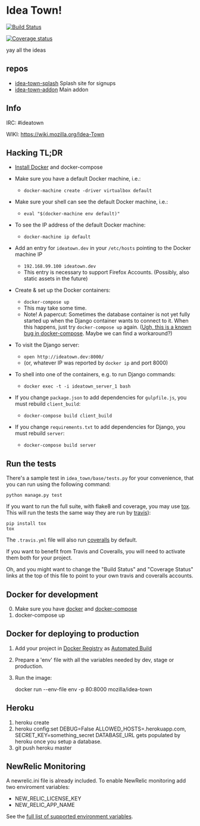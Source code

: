 Idea Town!
==========

[![Build Status](https://img.shields.io/travis/mozilla/idea-town/master.svg)](https://travis-ci.org/mozilla/idea-town)

[![Coverage status](https://img.shields.io/coveralls/mozilla/idea-town/master.svg)](https://coveralls.io/r/mozilla/idea-town)

yay all the ideas

## repos
* [idea-town-splash](https://github.com/mozilla/idea-town-splash/) Splash site for signups
* [idea-town-addon](https://github.com/mozilla/idea-town-addon/) Main addon

## Info
IRC: #ideatown

WIKI: https://wiki.mozilla.org/Idea-Town

## Hacking TL;DR

* [Install Docker](http://docs.docker.com/mac/started/) and docker-compose

* Make sure you have a default Docker machine, i.e.:
  * `docker-machine create -driver virtualbox default`

* Make sure your shell can see the default Docker machine, i.e.:
  * `eval "$(docker-machine env default)"`

* To see the IP address of the default Docker machine:
  * `docker-machine ip default` 

* Add an entry for `ideatown.dev` in your `/etc/hosts` pointing to the Docker machine IP
  * `192.168.99.100 ideatown.dev`
  * This entry is necessary to support Firefox Accounts. (Possibly, also static
    assets in the future)

* Create & set up the Docker containers:
  * `docker-compose up`
  * This may take some time.
  * Note! A papercut: Sometimes the database container is not yet fully started
    up when the Django container wants to connect to it. When this happens, just
    try `docker-compose up` again. ([Ugh, this is a known bug in
    docker-compose][dc-bug]. Maybe we can find a workaround?)

* To visit the Django server:
  * `open http://ideatown.dev:8000/`
  * (or, whatever IP was reported by `docker ip` and port 8000)

* To shell into one of the containers, e.g. to run Django commands:
  * `docker exec -t -i ideatown_server_1 bash`

* If you change `package.json` to add dependencies for `gulpfile.js`, you must rebuild `client_build`:
  * `docker-compose build client_build`

* If you change `requirements.txt` to add dependencies for Django, you must rebuild `server`:
  * `docker-compose build server`

[dc-bug]: https://github.com/docker/compose/issues/374

Run the tests
-------------

There's a sample test in `idea_town/base/tests.py` for your convenience, that
you can run using the following command:

    python manage.py test

If you want to run the full suite, with flake8 and coverage, you may use
[tox](https://testrun.org/tox/latest/). This will run the tests the same way
they are run by [travis](https://travis-ci.org)):

    pip install tox
    tox

The `.travis.yml` file will also run [coveralls](https://coveralls.io) by
default.

If you want to benefit from Travis and Coveralls, you will need to activate
them both for your project.

Oh, and you might want to change the "Build Status" and "Coverage Status" links
at the top of this file to point to your own travis and coveralls accounts.


Docker for development
----------------------

0. Make sure you have [docker](https://docker.io) and [docker-compose](https://github.com/docker/compose)
1. docker-compose up


Docker for deploying to production
-----------------------------------

1. Add your project in [Docker Registry](https://registry.hub.docker.com/) as [Automated Build](http://docs.docker.com/docker-hub/builds/)
2. Prepare a 'env' file with all the variables needed by dev, stage or production.
3. Run the image:

    docker run --env-file env -p 80:8000 mozilla/idea-town

Heroku
------
1. heroku create
2. heroku config:set DEBUG=False ALLOWED_HOSTS=<foobar>.herokuapp.com, SECRET_KEY=something_secret
   DATABASE_URL gets populated by heroku once you setup a database.
3. git push heroku master


NewRelic Monitoring
-------------------

A newrelic.ini file is already included. To enable NewRelic monitoring
add two enviroment variables:

 - NEW_RELIC_LICENSE_KEY
 - NEW_RELIC_APP_NAME

See the [full list of supported environment variables](https://docs.newrelic.com/docs/agents/python-agent/installation-configuration/python-agent-configuration#environment-variables).
